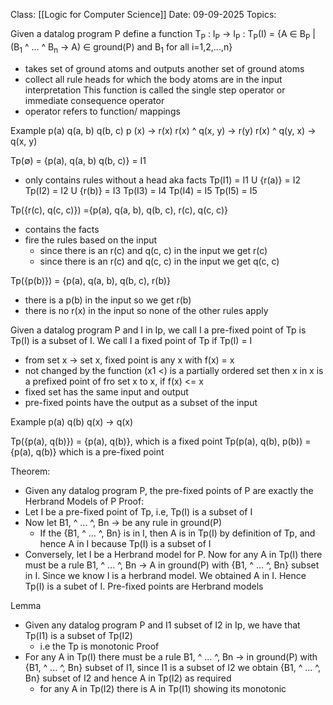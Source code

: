 Class: [[Logic for Computer Science]]
Date: 09-09-2025
Topics: 

Given a datalog program P define a function 
T<sub>P</sub> : I<sub>P</sub> -> I<sub>P</sub> : T<sub>P</sub>(I) = {A ∈ B<sub>P</sub> | (B<sub>1</sub> ^ ... ^ B<sub>n</sub> -> A) ∈ ground(P) and B<sub>1</sub> for all i=1,2,...,n}
- takes set of ground atoms and outputs another set of ground atoms
- collect all rule heads for which the body atoms are in the input interpretation 
This function is called the single step operator or immediate consequence operator 
- operator refers to function/ mappings

Example 
	p(a)
	q(a, b)
	q(b, c)
	p (x) -> r(x)
	r(x) ^ q(x, y) -> r(y)
	r(x) ^ q(y, x) -> q(x, y)

Tp(∅) = {p(a), q(a, b) q(b, c)} = I1
- only contains rules without a head aka facts 
Tp(I1) = I1 U {r(a)} = I2
Tp(I2) = I2 U {r(b)} = I3
Tp(I3) = I4
Tp(I4) = I5
Tp(I5) = I5

Tp({r(c), q(c, c)}) ={p(a), q(a, b), q(b, c), r(c), q(c, c)}
- contains the facts
- fire the rules based on the input
	- since there is an r(c) and q(c, c) in the input we get r(c)
	- since there is an r(c) and q(c, c) in the input we get q(c, c)

Tp({p(b)}) = {p(a), q(a, b), q(b, c), r(b)}
- there is a p(b) in the input so we get r(b)
- there is no r(x) in the input so none of the other rules apply

Given a datalog program P and I in Ip, we call I a pre-fixed point of Tp is Tp(I) is a subset of I. We call I a fixed point of Tp if Tp(I) = I
- from set x -> set x, fixed point is any x with f(x) = x
- not changed by the function 
(x1 <) is a partially ordered set then x in x is a prefixed point of fro set x to x, if f(x) <= x
- fixed set has the same input and output
- pre-fixed points have the output as a subset of the input 

Example 
	p(a)
	q(b)
	q(x) -> q(x)

Tp({p(a), q(b)}) = {p(a), q(b)}, which is a fixed point 
Tp(p(a), q(b), p(b)) = {p(a), q(b)} which is a pre-fixed point 

Theorem: 
- Given any datalog program P, the pre-fixed points of P are exactly the Herbrand Models of P
Proof:
- Let I be a pre-fixed point of Tp, i.e, Tp(I) is a subset of I
- Now let B1, ^ ... ^, Bn -> be any rule in ground(P)
	- If the {B1, ^ ... ^, Bn} is in I, then A is in Tp(I) by definition of Tp, and hence A in I because Tp(I) is a subset of I
- Conversely, let I be a Herbrand model for P. Now for any A in Tp(I) there must be a rule B1, ^ ... ^, Bn -> A in ground(P) with {B1, ^ ... ^, Bn} subset in I. Since we know I is a herbrand model. We obtained A in I. Hence Tp(I) is a subet of I. 
Pre-fixed points are Herbrand models

Lemma
- Given any datalog program P and I1 subset of I2 in Ip, we have that Tp(I1) is a subset of Tp(I2)
	- i.e the Tp is monotonic 
Proof 
- For any A in Tp(I) there must be a rule B1, ^ ... ^, Bn -> in ground(P) with {B1, ^ ... ^, Bn} subset of I1, since I1 is a subset of I2 we obtain {B1, ^ ... ^, Bn} subset of I2 and hence A in Tp(I2) as required 
	- for any A in Tp(I2) there is A in Tp(I1) showing its monotonic 